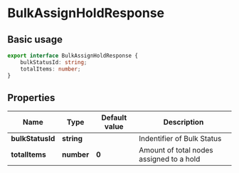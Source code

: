 # BulkAssignHoldResponse

## Basic usage

```ts
export interface BulkAssignHoldResponse {
    bulkStatusId: string;
    totalItems: number;
}
```

## Properties

| Name             | Type       | Default value | Description                              |
| ---------------- | ---------- | ------------- | ---------------------------------------- |
| **bulkStatusId** | **string** |               | Indentifier of Bulk Status               |
| **totalItems**   | **number** | **0**         | Amount of total nodes assigned to a hold |

